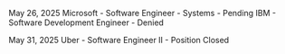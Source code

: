
May 26, 2025
	Microsoft
	- Software Engineer - Systems
	- Pending
	IBM
	- Software Development Engineer
	- Denied

May 31, 2025
	Uber
	- Software Engineer II
	- Position Closed

